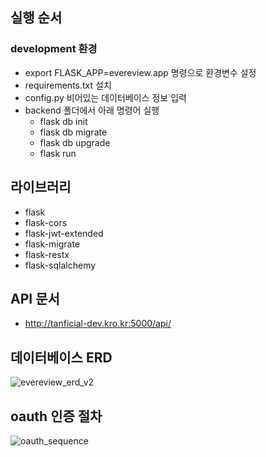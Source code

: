 ## 실행 순서
### development 환경
- export FLASK_APP=evereview.app 명령으로 환경변수 설정
- requirements.txt 설치
- config.py 비어있는 데이터베이스 정보 입력
- backend 폴더에서 아래 명령어 실행
    - flask db init
    - flask db migrate
    - flask db upgrade
    - flask run

## 라이브러리
- flask
- flask-cors
- flask-jwt-extended
- flask-migrate
- flask-restx
- flask-sqlalchemy

## API 문서
- http://tanficial-dev.kro.kr:5000/api/

## 데이터베이스 ERD
![evereview_erd_v2](/uploads/e11a751a158b118724966f7c63d48cd7/evereview_erd_v2.JPG)

## oauth 인증 절차
![oauth_sequence](/uploads/a5785721e24df9662cdd48b23e9c7848/oauth_sequence.png)
